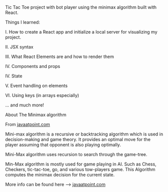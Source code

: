 Tic Tac Toe project with bot player using the minimax algorithm built with React.

Things I learned:

I. How to create a React app and initialize a local server for visualizing my project.

II. JSX syntax

III. What React Elements are and how to render them

IV. Components and props

IV. State

V. Event handling on elements

VI. Using keys (in arrays especially)

... and much more!

About The Minimax algorithm

From <a href = 'https://www.javatpoint.com/' >javaatpoint.com</a> 

Mini-max algorithm is a recursive or backtracking algorithm which is used in decision-making and game theory. It provides an optimal move for the player assuming that opponent is also playing optimally.

Mini-Max algorithm uses recursion to search through the game-tree.

Min-Max algorithm is mostly used for game playing in AI. Such as Chess, Checkers, tic-tac-toe, go, and various tow-players game. This Algorithm computes the minimax decision for the current state.

More info can be found here --> <a href = 'https://www.javatpoint.com/mini-max-algorithm-in-ai' >javaatpoint.com</a> 
